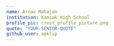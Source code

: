 ```yaml
---
name: Arnav Mahajan
institution: Kamiak High School
profile_pic: crest_profile_picture.png
quote: "YOUR-SENIOR-QUOTE"
github_user: apklip
---
```

